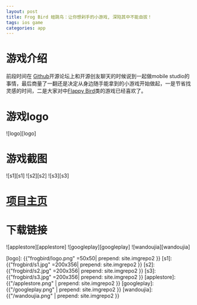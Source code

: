 ```yaml
---
layout: post
title: Frog Bird 蛙跳鸟：让你想剁手的小游戏, 深陷其中不能自拔！   
tags: ios game
categories: app
---
```

# 游戏介绍

前段时间在 [Github][Github]开源论坛上和开源创友聊天的时候说到一起做mobile studio的事情，最后商量了一翻还是决定从身边随手能拿到的小游戏开始做起，一是节省找灵感的时间，二是大家对中[Flappy Bird][Flappy Bird]类的游戏已经喜欢了。

# 游戏logo

![logo][logo]

# 游戏截图

![s1][s1]  ![s2][s2]  ![s3][s3]

# [项目主页][项目主页] 

# 下载链接

![applestore][applestore] ![googleplay][googleplay] ![wandoujia][wandoujia]

[Github]:http://baike.baidu.com/item/github
[flappy bird]:http://baike.baidu.com/view/12097039.htm
[项目主页]:http://wuchat.github.io/FrogBird/

[logo]: {{"frogbird/logo.png" =50x50| prepend: site.imgrepo2 }}
[s1]: {{"frogbird/s1.jpg" =200x356| prepend: site.imgrepo2 }}
[s2]: {{"frogbird/s2.jpg" =200x356| prepend: site.imgrepo2 }}
[s3]: {{"frogbird/s3.jpg" =200x356| prepend: site.imgrepo2 }}
[applestore]: {{"/applestore.png" | prepend: site.imgrepo2 }}
[googleplay]: {{"/googleplay.png" | prepend: site.imgrepo2 }}
[wandoujia]: {{"/wandoujia.png" | prepend: site.imgrepo2 }}
